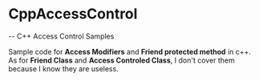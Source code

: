 # CppAccessControl

-- C++ Access Control Samples

Sample code for **Access Modifiers** and **Friend protected method** in c++.
As for **Friend Class** and **Access Controled Class**, I don't cover them because I know they are useless.
